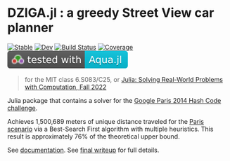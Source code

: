 # DZIGA.jl : a greedy Street View car planner

[![Stable](https://img.shields.io/badge/docs-stable-blue.svg)](https://dukeeagle.github.io/DZIGA.jl/stable/)
[![Dev](https://img.shields.io/badge/docs-dev-blue.svg)](https://dukeeagle.github.io/DZIGA.jl/dev/)
[![Build Status](https://github.com/dukeeagle/DZIGA.jl/actions/workflows/CI.yml/badge.svg?branch=main)](https://github.com/dukeeagle/DZIGA.jl/actions/workflows/CI.yml?query=branch%3Amain)
[![Coverage](https://codecov.io/gh/dukeeagle/DZIGA.jl/branch/main/graph/badge.svg)](https://codecov.io/gh/dukeeagle/DZIGA.jl)
[![Aqua QA](https://raw.githubusercontent.com/JuliaTesting/Aqua.jl/master/badge.svg)](https://github.com/JuliaTesting/Aqua.jl)

> for the MIT class 6.S083/C25, or [Julia: Solving Real-World Problems with Computation, Fall 2022
](https://github.com/mitmath/JuliaComputation)

Julia package that contains a solver for the [Google Paris 2014 Hash Code challenge](https://storage.googleapis.com/coding-competitions.appspot.com/HC/2014/hashcode2014_final_task.pdf).

Achieves 1,500,689 meters of unique distance traveled for the [Paris scenario]() via a Best-Search First algorithm with multiple heuristics. This result is approximately 76% of the theoretical upper bound.

See [documentation](https://dukeeagle.github.io/DZIGA.jl/stable/).
See [final writeup](/docs/src/final_writeup.md) for full details.